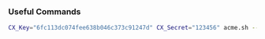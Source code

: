 ### Useful Commands

```bash
CX_Key="6fc113dc074fee638b046c373c91247d" CX_Secret="123456" acme.sh --issue -d phus.lu -d www.phus.lu --dns dns_cx --force --log
```
